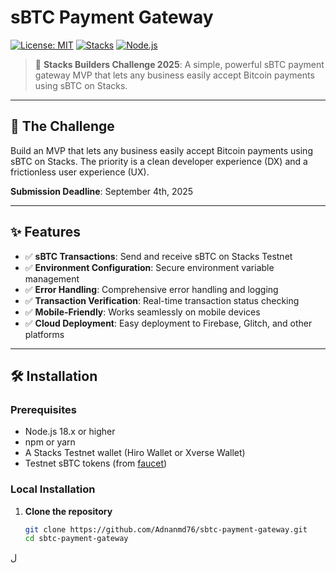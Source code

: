 # sBTC Payment Gateway

[![License: MIT](https://img.shields.io/badge/License-MIT-yellow.svg)](https://opensource.org/licenses/MIT)
[![Stacks](https://img.shields.io/badge/Stacks-sBTC-blue)](https://www.stacks.co/)
[![Node.js](https://img.shields.io/badge/Node.js-18.x-green)](https://nodejs.org/)

> 🚀 **Stacks Builders Challenge 2025**: A simple, powerful sBTC payment gateway MVP that lets any business easily accept Bitcoin payments using sBTC on Stacks.

---

## 🎯 **The Challenge**

Build an MVP that lets any business easily accept Bitcoin payments using sBTC on Stacks. The priority is a clean developer experience (DX) and a frictionless user experience (UX).

**Submission Deadline**: September 4th, 2025

---

## ✨ **Features**

- ✅ **sBTC Transactions**: Send and receive sBTC on Stacks Testnet
- ✅ **Environment Configuration**: Secure environment variable management
- ✅ **Error Handling**: Comprehensive error handling and logging
- ✅ **Transaction Verification**: Real-time transaction status checking
- ✅ **Mobile-Friendly**: Works seamlessly on mobile devices
- ✅ **Cloud Deployment**: Easy deployment to Firebase, Glitch, and other platforms

---

## 🛠️ **Installation**

### **Prerequisites**

- Node.js 18.x or higher
- npm or yarn
- A Stacks Testnet wallet (Hiro Wallet or Xverse Wallet)
- Testnet sBTC tokens (from [faucet](https://testnet.stacks.co/faucet))

### **Local Installation**

1. **Clone the repository**
   ```bash
   git clone https://github.com/Adnanmd76/sbtc-payment-gateway.git
   cd sbtc-payment-gateway
  ل
